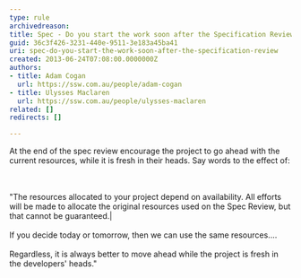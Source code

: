 ```yaml
---
type: rule
archivedreason: 
title: Spec - Do you start the work soon after the Specification Review?
guid: 36c3f426-3231-440e-9511-3e183a45ba41
uri: spec-do-you-start-the-work-soon-after-the-specification-review
created: 2013-06-24T07:08:00.0000000Z
authors:
- title: Adam Cogan
  url: https://ssw.com.au/people/adam-cogan
- title: Ulysses Maclaren
  url: https://ssw.com.au/people/ulysses-maclaren
related: []
redirects: []

---
```



At the end of the spec review encourage the project to go ahead with the current resources, while it is fresh in their heads. Say words to the effect of&#58;<br>
<br><excerpt class='endintro'></excerpt><br>
<p class="ssw15-rteElement-GreyBox">&quot;The resources allocated to your project depend on availability. All efforts will be made to allocate the original resources used on the Spec Review, but that cannot be guaranteed.|<br><br>If you decide today or tomorrow, then we can use the same resources....<br><br>​Regardless,​ it is always better to move ahead while the project is fresh in the developers' heads.&quot;<br></p><br>


